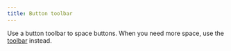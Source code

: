 ```yaml
---
title: Button toolbar
---
```


Use a button toolbar to space buttons. When you need more space, use the <a href="/development/docs/c-toolbar.html">toolbar</a> instead.

